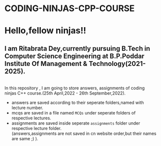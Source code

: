 # CODING-NINJAS-CPP-COURSE
# Hello,fellow ninjas!!<br />
## I am Ritabrata Dey,currently pursuing B.Tech in Computer Science Engineering at B.P.Poddar Institute Of Management & Technology(2021-2025).<br />
<br />   In this repository , I am going to store  answers, assignments of coding ninjas C++ course.(25th April,2022 - 26th September,2022).<br />
- answers are saved according to their  seperate folders,named with lecture number.<br />
- mcqs are saved in a file named `MCQs` under seperate folders of respective lectures.<br />
- assignments are saved inside seperate `assignments` folder under respective lecture folder.<br />
(answers,assignments are not saved in cn website order,but their names are same ;) ).<br />
